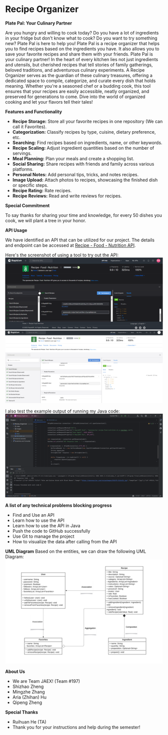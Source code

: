 # Recipe Organizer

**Plate Pal: Your Culinary Partner**

Are you hungry and willing to cook today? Do you have a lot of ingredients in your fridge but don't know what to cook? Do you want to try something new? Plate Pal is here to help you! Plate Pal is a recipe organizer that helps you to find recipes based on the ingredients you have. It also allows you to save your favorite recipes and share them with your friends. Plate Pal is your culinary partner! In the heart of every kitchen lies not just ingredients and utensils, but cherished recipes that tell stories of family gatherings, beloved traditions, and adventurous culinary experiments. A Recipe Organizer serves as the guardian of these culinary treasures, offering a dedicated space to compile, categorize, and curate every dish that holds meaning. Whether you're a seasoned chef or a budding cook, this tool ensures that your recipes are easily accessible, neatly organized, and preserved for generations to come. Dive into the world of organized cooking and let your flavors tell their tales!

**Features and Functionality**

- **Recipe Storage:** Store all your favorite recipes in one repository (We can call it Favorites).
- **Categorization:** Classify recipes by type, cuisine, dietary preference, etc.
- **Searching:** Find recipes based on ingredients, name, or other keywords.
- **Recipe Scaling:** Adjust ingredient quantities based on the number of servings.
- **Meal Planning:** Plan your meals and create a shopping list.
- **Social Sharing:** Share recipes with friends and family across various platforms.
- **Personal Notes:** Add personal tips, tricks, and notes recipes.
- **Image Upload:** Attach photos to recipes, showcasing the finished dish or specific steps.
- **Recipe Rating:** Rate recipes.
- **Recipe Reviews:** Read and write reviews for recipes.

**Special Commitment**

To say thanks for sharing your time and knowledge, for every 50 dishes you cook, we will plant a tree in your honor.

**API Usage**

We have identified an API that can be utilized for our project. The details and endpoint can be accessed at [Recipe - Food - Nutrition API](https://spoonacular-recipe-food-nutrition-v1.p.rapidapi.com/recipes/complexSearch).

Here's the screenshot of using a tool to try out the API: ![API Tryout](images/API_Tryout.png)![API TRY](images/API_TRY.png)

I also test the example output of running my Java code: ![Java Call Tryout](images/Java_Call_Tryout.png)

**A list of any technical problems blocking progress**

- Find and Use an API
- Learn how to use the API
- Learn how to use the API in Java
- Push the code   to GitHub successfully
- Use Git to manage the project
- How to visualize the data after calling from the API

**UML Diagram**
Based on the entities, we can draw the following UML Diagram: ![UML Diagram](images/UML_Diagram_not_transparent.jpg)


**About Us**

- We are Team JAEX! (Team #197)
- Shizhao Zheng
- Mingzhe Zhang
- Aria (Zhihan) Hu
- Qipeng Zheng

**Special Thanks**

- Ruihuan He (TA)
- Thank you for your instructions and help during the semester!





[//]: # (Week of 10/23 Plan:)

[//]: # (Implement the usercase: create_recipe)

[//]: # (controller:Shizhao,Qipeng)

[//]: # (presenter: Mingzhe, Aria)

[//]: # (interactor: Aria, Shizhao,)

[//]: # (data_access_object:Shizhao, Aria, Qiepng, Mingzhe)

[//]: # (Design a low-fidelity UI design: Aria, Shizhao)

